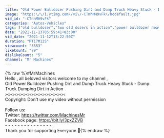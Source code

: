 ```yaml
---
title: "Old Power Bulldozer Pushing Dirt and Dump Truck Heavy Stuck - Dump Truck Dumping Dirt in Action"
image: "https:\/\/i.ytimg.com\/vi\/-CTnhMH9vFk\/hqdefault.jpg"
vid_id: "-CTnhMH9vFk"
categories: "Autos-Vehicles"
tags: ["old bulldozer","two old dozers in action","power bulldozer heavy removing dirt"]
date: "2021-11-13T05:59:41+03:00"
vid_date: "2021-11-12T13:22:50Z"
duration: "PT17M12S"
viewcount: "3353"
likeCount: "79"
dislikeCount: "5"
channel: "Mr Machines"
---
```

{% raw %}#MrMachines<br />Hello , all beloved visitors welcome to my channel ,<br />Old Power Bulldozer Pushing Dirt and Dump Truck Heavy Stuck - Dump Truck Dumping Dirt in Action<br />⪥⪥⪥⪥⪥⪥⪥⪥⪥⪥⪥⪥⪥⪥⪥⪥<br />Copyright: Don't use my video without permission<br /><br />Follow us: <br />Twitter: <a rel="nofollow" target="blank" href="https://twitter.com/MachinesMr">https://twitter.com/MachinesMr</a><br />Facebook page: <a rel="nofollow" target="blank" href="https://bit.ly/3pxZZVB">https://bit.ly/3pxZZVB</a><br />- - - - - - - - - - - - - - -                 <br />Thank you for supporting Everyone.🌹{% endraw %}
